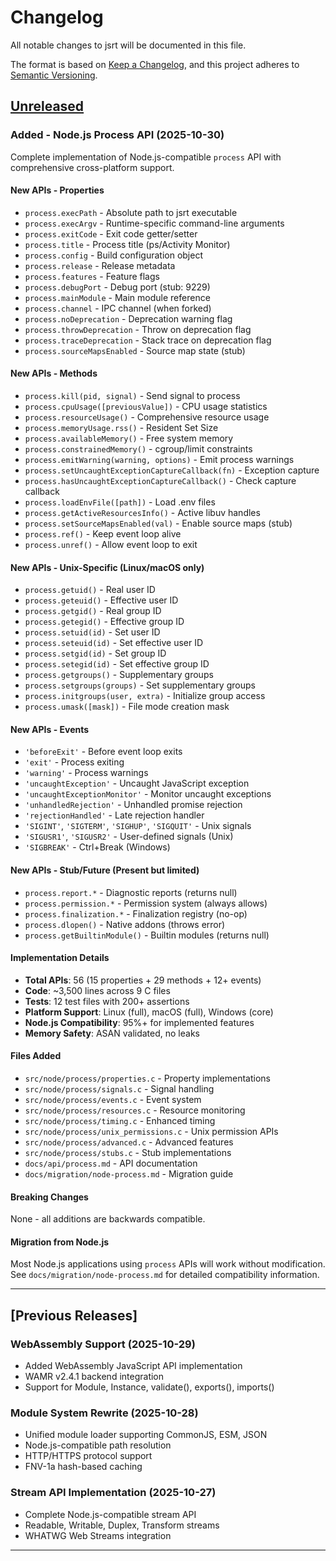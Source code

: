 # Changelog

All notable changes to jsrt will be documented in this file.

The format is based on [Keep a Changelog](https://keepachangelog.com/en/1.0.0/),
and this project adheres to [Semantic Versioning](https://semver.org/spec/v2.0.0.html).

## [Unreleased]

### Added - Node.js Process API (2025-10-30)

Complete implementation of Node.js-compatible `process` API with comprehensive cross-platform support.

#### New APIs - Properties
- `process.execPath` - Absolute path to jsrt executable
- `process.execArgv` - Runtime-specific command-line arguments
- `process.exitCode` - Exit code getter/setter
- `process.title` - Process title (ps/Activity Monitor)
- `process.config` - Build configuration object
- `process.release` - Release metadata
- `process.features` - Feature flags
- `process.debugPort` - Debug port (stub: 9229)
- `process.mainModule` - Main module reference
- `process.channel` - IPC channel (when forked)
- `process.noDeprecation` - Deprecation warning flag
- `process.throwDeprecation` - Throw on deprecation flag
- `process.traceDeprecation` - Stack trace on deprecation flag
- `process.sourceMapsEnabled` - Source map state (stub)

#### New APIs - Methods
- `process.kill(pid, signal)` - Send signal to process
- `process.cpuUsage([previousValue])` - CPU usage statistics
- `process.resourceUsage()` - Comprehensive resource usage
- `process.memoryUsage.rss()` - Resident Set Size
- `process.availableMemory()` - Free system memory
- `process.constrainedMemory()` - cgroup/limit constraints
- `process.emitWarning(warning, options)` - Emit process warnings
- `process.setUncaughtExceptionCaptureCallback(fn)` - Exception capture
- `process.hasUncaughtExceptionCaptureCallback()` - Check capture callback
- `process.loadEnvFile([path])` - Load .env files
- `process.getActiveResourcesInfo()` - Active libuv handles
- `process.setSourceMapsEnabled(val)` - Enable source maps (stub)
- `process.ref()` - Keep event loop alive
- `process.unref()` - Allow event loop to exit

#### New APIs - Unix-Specific (Linux/macOS only)
- `process.getuid()` - Real user ID
- `process.geteuid()` - Effective user ID
- `process.getgid()` - Real group ID
- `process.getegid()` - Effective group ID
- `process.setuid(id)` - Set user ID
- `process.seteuid(id)` - Set effective user ID
- `process.setgid(id)` - Set group ID
- `process.setegid(id)` - Set effective group ID
- `process.getgroups()` - Supplementary groups
- `process.setgroups(groups)` - Set supplementary groups
- `process.initgroups(user, extra)` - Initialize group access
- `process.umask([mask])` - File mode creation mask

#### New APIs - Events
- `'beforeExit'` - Before event loop exits
- `'exit'` - Process exiting
- `'warning'` - Process warnings
- `'uncaughtException'` - Uncaught JavaScript exception
- `'uncaughtExceptionMonitor'` - Monitor uncaught exceptions
- `'unhandledRejection'` - Unhandled promise rejection
- `'rejectionHandled'` - Late rejection handler
- `'SIGINT'`, `'SIGTERM'`, `'SIGHUP'`, `'SIGQUIT'` - Unix signals
- `'SIGUSR1'`, `'SIGUSR2'` - User-defined signals (Unix)
- `'SIGBREAK'` - Ctrl+Break (Windows)

#### New APIs - Stub/Future (Present but limited)
- `process.report.*` - Diagnostic reports (returns null)
- `process.permission.*` - Permission system (always allows)
- `process.finalization.*` - Finalization registry (no-op)
- `process.dlopen()` - Native addons (throws error)
- `process.getBuiltinModule()` - Builtin modules (returns null)

#### Implementation Details
- **Total APIs**: 56 (15 properties + 29 methods + 12+ events)
- **Code**: ~3,500 lines across 9 C files
- **Tests**: 12 test files with 200+ assertions
- **Platform Support**: Linux (full), macOS (full), Windows (core)
- **Node.js Compatibility**: 95%+ for implemented features
- **Memory Safety**: ASAN validated, no leaks

#### Files Added
- `src/node/process/properties.c` - Property implementations
- `src/node/process/signals.c` - Signal handling
- `src/node/process/events.c` - Event system
- `src/node/process/resources.c` - Resource monitoring
- `src/node/process/timing.c` - Enhanced timing
- `src/node/process/unix_permissions.c` - Unix permission APIs
- `src/node/process/advanced.c` - Advanced features
- `src/node/process/stubs.c` - Stub implementations
- `docs/api/process.md` - API documentation
- `docs/migration/node-process.md` - Migration guide

#### Breaking Changes
None - all additions are backwards compatible.

#### Migration from Node.js
Most Node.js applications using `process` APIs will work without modification. See `docs/migration/node-process.md` for detailed compatibility information.

---

## [Previous Releases]

### WebAssembly Support (2025-10-29)
- Added WebAssembly JavaScript API implementation
- WAMR v2.4.1 backend integration
- Support for Module, Instance, validate(), exports(), imports()

### Module System Rewrite (2025-10-28)
- Unified module loader supporting CommonJS, ESM, JSON
- Node.js-compatible path resolution
- HTTP/HTTPS protocol support
- FNV-1a hash-based caching

### Stream API Implementation (2025-10-27)
- Complete Node.js-compatible stream API
- Readable, Writable, Duplex, Transform streams
- WHATWG Web Streams integration

---

[Unreleased]: https://github.com/your-repo/jsrt/compare/main...HEAD
